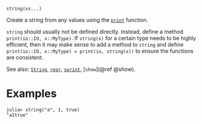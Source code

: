 ```
string(xs...)
```

Create a string from any values using the [`print`](@ref) function.

`string` should usually not be defined directly. Instead, define a method `print(io::IO, x::MyType)`. If `string(x)` for a certain type needs to be highly efficient, then it may make sense to add a method to `string` and define `print(io::IO, x::MyType) = print(io, string(x))` to ensure the functions are consistent.

See also: [`String`](@ref), [`repr`](@ref), [`sprint`](@ref), [`show`](@ref @show).

# Examples

```jldoctest
julia> string("a", 1, true)
"a1true"
```
